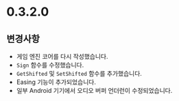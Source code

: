 # 0.3.2.0

## 변경사항

- 게임 엔진 코어를 다시 작성했습니다.
- `Sign` 함수를 수정했습니다.
- `GetShifted` 및 `SetShifted` 함수를 추가했습니다.
- Easing 기능이 추가되었습니다.
- 일부 Android 기기에서 오디오 버퍼 언더런이 수정되었습니다.
